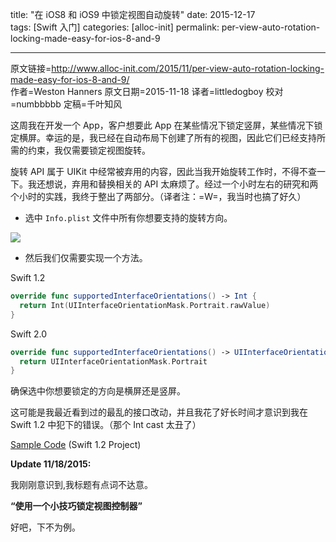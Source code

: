 title: "在 iOS8 和 iOS9 中锁定视图自动旋转"
date: 2015-12-17  
tags: [Swift 入门]
categories: [alloc-init]
permalink: per-view-auto-rotation-locking-made-easy-for-ios-8-and-9

---
原文链接=http://www.alloc-init.com/2015/11/per-view-auto-rotation-locking-made-easy-for-ios-8-and-9/  
作者=Weston Hanners
原文日期=2015-11-18
译者=littledogboy
校对=numbbbbb
定稿=千叶知风

<!--此处开始正文-->

这周我在开发一个 App，客户想要此 App 在某些情况下锁定竖屏，某些情况下锁定横屏。幸运的是，我已经在自动布局下创建了所有的视图，因此它们已经支持所需的约束，我仅需要锁定视图旋转。

<!--more-->

旋转 API 属于 UIKit 中经常被弃用的内容，因此当我开始旋转工作时，不得不查一下。我还想说，弃用和替换相关的 API 太麻烦了。经过一个小时左右的研究和两个小时的实践，我终于整出了两部分。（译者注：=W=，我当时也搞了好久）

* 选中 `Info.plist` 文件中所有你想要支持的旋转方向。

![](https://swift.gg/img/articles/per-view-auto-rotation-locking-made-easy-for-ios-8-and-9/InterfaceOrientation.png1450312516.562497)

* 然后我们仅需要实现一个方法。

Swift 1.2

```swift
override func supportedInterfaceOrientations() -> Int {
  return Int(UIInterfaceOrientationMask.Portrait.rawValue)
}
```

Swift 2.0

```swift
override func supportedInterfaceOrientations() -> UIInterfaceOrientationMask {
  return UIInterfaceOrientationMask.Portrait
}
```

确保选中你想要锁定的方向是横屏还是竖屏。

这可能是我最近看到过的最乱的接口改动，并且我花了好长时间才意识到我在 Swift 1.2 中犯下的错误。（那个 Int cast 太丑了）

[Sample Code](http://www.alloc-init.com/wp-content/uploads/2015/11/RotationTest.zip) (Swift 1.2 Project)

**Update 11/18/2015:**

我刚刚意识到,我标题有点词不达意。

**“使用一个小技巧锁定视图控制器”**

好吧，下不为例。
